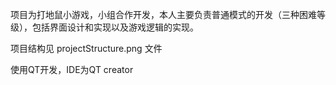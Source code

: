 项目为打地鼠小游戏，小组合作开发，本人主要负责普通模式的开发（三种困难等级），包括界面设计和实现以及游戏逻辑的实现。

项目结构见 projectStructure.png 文件

使用QT开发，IDE为QT creator